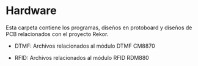 ﻿# Hardware

Esta carpeta contiene los programas, diseños en protoboard y diseños de PCB relacionados con
el proyecto Rekor.

  - DTMF: Archivos relacionados al módulo DTMF CM8870

  - RFID: Archivos relacionados al módulo RFID RDM880
